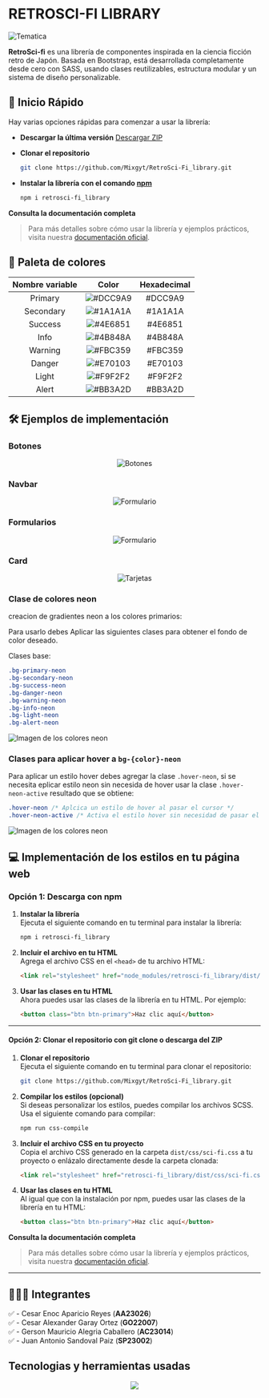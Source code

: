 # RETROSCI-FI LIBRARY

![Tematica](./img/Retro.webp)

 **RetroSci-fi** es una librería de componentes inspirada en la ciencia ficción retro de Japón. Basada en Bootstrap, está desarrollada completamente desde cero con SASS, usando clases reutilizables, estructura modular y un sistema de diseño personalizable.

 <!-- ![Tematica](./img/tematica.png) -->
## 🚀 Inicio Rápido

Hay varias opciones rápidas para comenzar a usar la librería:
- **Descargar la última versión**  [Descargar ZIP](https://github.com/Mixgyt/RetroSci-Fi_library/archive/refs/heads/master.zip)

- **Clonar el repositorio**  
    ```bash
    git clone https://github.com/Mixgyt/RetroSci-Fi_library.git
    ```

- **Instalar la librería con el comando [npm](https://www.npmjs.com/package/retrosci-fi_library)**  
    ```bash
    npm i retrosci-fi_library
    ```
 **Consulta la documentación completa**  
> Para más detalles sobre cómo usar la librería y ejemplos prácticos, visita nuestra [documentación oficial](#).

## 🎨 Paleta de colores

<div align="center">
  <table>
    <thead>
      <tr>
        <th style="text-align:center;">Nombre variable</th>
        <th style="text-align:center;">Color</th>
        <th style="text-align:center;">Hexadecimal</th>
      </tr>
    </thead>
    <tbody>
      <tr>
        <td style="text-align:center;">Primary</td>
        <td style="text-align:center;"><img src="https://dummyimage.com/100x30/DCC9A9/000000.png&text=+" alt="#DCC9A9"></td>
        <td style="text-align:center;">#DCC9A9</td>
      </tr>
      <tr>
        <td style="text-align:center;">Secondary</td>
        <td style="text-align:center;"><img src="https://dummyimage.com/100x30/1A1A1A/ffffff.png&text=+" alt="#1A1A1A"></td>
        <td style="text-align:center;">#1A1A1A</td>
      </tr>
      <tr>
        <td style="text-align:center;">Success</td>
        <td style="text-align:center;"><img src="https://dummyimage.com/100x30/4E6851/ffffff.png&text=+" alt="#4E6851"></td>
        <td style="text-align:center;">#4E6851</td>
      </tr>
      <tr>
        <td style="text-align:center;">Info</td>
        <td style="text-align:center;"><img src="https://dummyimage.com/100x30/4B848A/ffffff.png&text=+" alt="#4B848A"></td>
        <td style="text-align:center;">#4B848A</td>
      </tr>
      <tr>
        <td style="text-align:center;">Warning</td>
        <td style="text-align:center;"><img src="https://dummyimage.com/100x30/FBC359/000000.png&text=+" alt="#FBC359"></td>
        <td style="text-align:center;">#FBC359</td>
      </tr>
      <tr>
        <td style="text-align:center;">Danger</td>
        <td style="text-align:center;"><img src="https://dummyimage.com/100x30/E70103/ffffff.png&text=+" alt="#E70103"></td>
        <td style="text-align:center;">#E70103</td>
      </tr>
      <tr>
        <td style="text-align:center;">Light</td>
        <td style="text-align:center;"><img src="https://dummyimage.com/100x30/F9F2F2/000000.png&text=+" alt="#F9F2F2"></td>
        <td style="text-align:center;">#F9F2F2</td>
      </tr>
      <tr>
        <td style="text-align:center;">Alert</td>
        <td style="text-align:center;"><img src="https://dummyimage.com/100x30/BB3A2D/ffffff.png&text=+" alt="#BB3A2D"></td>
        <td style="text-align:center;">#BB3A2D</td>
      </tr>
    </tbody>
  </table>
</div>


## 🛠️ Ejemplos de implementación
### Botones
<div align="center">
  <img src="./img/buttons.png" alt="Botones">
</div>

### Navbar
<div align="center">
  <img src="./img/nav.png" alt="Formulario">
</div>

### Formularios
<div align="center">
  <img src="./img/form/formulario.png" alt="Formulario">
</div>

### Card
<div align="center">
  <img src="./img/card.png" alt="Tarjetas">
</div>

### Clase de colores neon 
creacion de gradientes neon a los colores primarios:

Para usarlo debes Aplicar las siguientes clases para obtener el fondo de color deseado.

Clases base:

```css 
.bg-primary-neon
.bg-secondary-neon
.bg-success-neon
.bg-danger-neon
.bg-warning-neon
.bg-info-neon
.bg-light-neon
.bg-alert-neon
```

![Imagen de los colores neon](./img/backgrounds/bg-color-neon.png)

### Clases para aplicar hover a `bg-{color}-neon`

Para aplicar un estilo hover debes agregar la clase `.hover-neon`, si se necesita eplicar estilo neon sin necesida de hover usar la clase `.hover-neon-active` resultado que se obtiene:

```css 
.hover-neon /* Aplcica un estilo de hover al pasar el cursor */
.hover-neon-active /* Activa el estilo hover sin necesidad de pasar el cursor*/
```

![Imagen de los colores neon](./img/backgrounds/hover-neon.png)


## 💻 Implementación de los estilos en tu página web

### Opción 1: Descarga con **npm**

1. **Instalar la librería**  
   Ejecuta el siguiente comando en tu terminal para instalar la librería:
   ```bash
   npm i retrosci-fi_library
   ```

2. **Incluir el archivo en tu HTML**  
   Agrega el archivo CSS en el `<head>` de tu archivo HTML:
   ```html
   <link rel="stylesheet" href="node_modules/retrosci-fi_library/dist/css/sci-fi.css">
   ```

3. **Usar las clases en tu HTML**  
   Ahora puedes usar las clases de la librería en tu HTML. Por ejemplo:
   ```html
   <button class="btn btn-primary">Haz clic aquí</button>
   ```

---

#### Opción 2: Clonar el repositorio con **git clone** o descarga del ZIP

1. **Clonar el repositorio**  
   Ejecuta el siguiente comando en tu terminal para clonar el repositorio:
   ```bash
   git clone https://github.com/Mixgyt/RetroSci-Fi_library.git
   ```

2. **Compilar los estilos (opcional)**  
   Si deseas personalizar los estilos, puedes compilar los archivos SCSS. Usa el siguiente comando para compilar:
   ```bash
   npm run css-compile
   ```

3. **Incluir el archivo CSS en tu proyecto**  
   Copia el archivo CSS generado en la carpeta `dist/css/sci-fi.css` a tu proyecto o enlázalo directamente desde la carpeta clonada:
   ```html
   <link rel="stylesheet" href="retrosci-fi_library/dist/css/sci-fi.css">
   ```

4. **Usar las clases en tu HTML**  
   Al igual que con la instalación por npm, puedes usar las clases de la librería en tu HTML:
   ```html
   <button class="btn btn-primary">Haz clic aquí</button>
   ```
 **Consulta la documentación completa**  
> Para más detalles sobre cómo usar la librería y ejemplos prácticos, visita nuestra [documentación oficial](#).
---
## 👨🏻‍💻 Integrantes

✅ - Cesar Enoc Aparicio Reyes (**AA23026**) <br>
✅ - Cesar Alexander Garay Ortez (**GO22007**) <br>
✅ - Gerson Mauricio Alegria Caballero (**AC23014**) <br>
✅ - Juan Antonio Sandoval Paiz (**SP23002**) <br>

## Tecnologias y herramientas usadas

<div align="center">
    <img src="https://skillicons.dev/icons?i=sass,css,javascript,html,nodejs,vscode,git,github" /><br>
</div>
